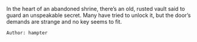 In the heart of an abandoned shrine, there’s an old, rusted vault said to guard an unspeakable secret. Many have tried to unlock it, but the door’s demands are strange and no key seems to fit.

    Author: hampter
